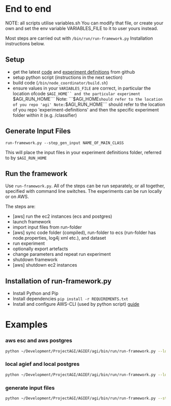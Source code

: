 # End to end 
NOTE: all scripts utilise variables.sh 
You can modify that file, or create your own and set the env variable VARIABLES_FILE to it to user yours instead.

Most steps are carried out with ```/bin/run/run-framework.py```
Installation instructions below.

## Setup
- get the latest [code](https://github.com/ProjectAGI/agi) and [experiment definitions](https://github.com/ProjectAGI/experiment-definitions) from github
- setup python script (instructions in the next section)
- build code (```/bin/node_coordinator/build.sh```)
- ensure values in your ```VARIABLES_FILE``` are correct, in particular the location ofcode ```$AGI_HOME`` and the particular experiment ```$AGI_RUN_HOME```
Note: ```$AGI_HOME``` should refer to the location of you repo 'agi'
Note: ```$AGI_RUN_HOME``` should refer to the location of you repo 'experiment-definitions' and then the specific experiment folder within it (e.g. /classifier)

## Generate Input Files
```run-framework.py --step_gen_input NAME_OF_MAIN_CLASS```

This will place the input files in your experiment definitions folder, referred to by ```$AGI_RUN_HOME```

## Run the framework
Use ```run-framework.py```. All of the steps can be run separately, or all together, specified with command line switches. The experiments can be run locally or on AWS. 

The steps are:

- [aws] run the ec2 instances (ecs and postgres)
- launch framework
- import input files from run-folder
- [aws] sync code folder (compiled), run-folder to ecs (run-folder has node.properties, log4j xml etc.), and dataset
- run experiment
- optionally export artefacts
- change parameters and repeat run experiment
- shutdown framework
- [aws] shutdown ec2 instances

## Installation of run-framework.py
- Install Python and Pip
- Install dependencies
```pip install -r REQUIREMENTS.txt```
- Install and configure AWS-CLI (used by python script) [guide](http://docs.aws.amazon.com/cli/latest/userguide/installing.html)

# Examples
### aws esc and aws postgres 
```sh
python ~/Development/ProjectAGI/AGIEF/agi/bin/run/run-framework.py --logging --step_aws --step_exps experiments.json --step_sync --step_agief --step_shutdown --instanceid i-06d6a791 --port 8491 --pg_instance i-b1d1bd33 --task_name mnist-spatial-task:8 --ec2_keypath /Users/gideon/.ssh/nextpair.pem
```

### local agief and local postgres
```sh
python ~/Development/ProjectAGI/AGIEF/agi/bin/run/run-framework.py --logging --step_exps experiments.json --step_agief --step_shutdown --host localhost --pg_instance localhost --port 8491
```

### generate input files
```sh
python ~/Development/ProjectAGI/AGIEF/agi/bin/run/run-framework.py --step_gen_input io.agi.framework.demo.classifier.ClassifierDemo
```